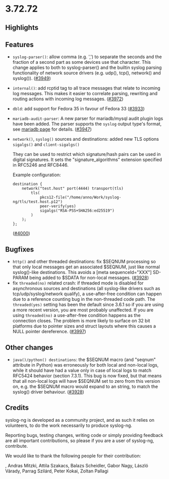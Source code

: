 3.72.72
=======

## Highlights

<Fill this block manually from the blocks below>

## Features

  * `syslog-parser()`: allow comma (e.g. ',') to separate the seconds and the fraction of a
    second part as some devices use that character. This change applies to both
    to syslog-parser() and the builtin syslog parsing functionality of network
    source drivers (e.g. udp(), tcp(), network() and syslog()).
    ([#3949](https://github.com/syslog-ng/syslog-ng/pull/3949))
  * `internal()`: add rcptid tag to all trace messages that relate to incoming
    log messages.  This makes it easier to correlate parsing, rewriting and
    routing actions with incoming log messages.
    ([#3972](https://github.com/syslog-ng/syslog-ng/pull/3972))
  * `dbld`: add support for Fedora 35 in favour of Fedora 33
    ([#3933](https://github.com/syslog-ng/syslog-ng/pull/3933))
  * `mariadb-audit-parser`: A new parser for mariadb/mysql audit plugin logs have been added. The parser supports the `syslog` output type's format, see [mariadb page](https://mariadb.com/kb/en/mariadb-audit-plugin) for details.
    ([#3947](https://github.com/syslog-ng/syslog-ng/pull/3947))
  * `network()`, `syslog()` sources and destinations: added new TLS options `sigalgs()` and `client-sigalgs()`

    They can be used to restrict which signature/hash pairs can be used in digital signatures.
    It sets the "signature_algorithms" extension specified in RFC5246 and RFC8446.

    Example configuration:

    ```
    destination {
        network("test.host" port(4444) transport(tls)
            tls(
                pkcs12-file("/home/anno/Work/syslog-ng/tls/test.host.p12")
                peer-verify(yes)
                sigalgs("RSA-PSS+SHA256:ed25519")
            )
        );
    };
    ```
    ([#4000](https://github.com/syslog-ng/syslog-ng/pull/4000))

## Bugfixes

  * `http()` and other threaded destinations: fix $SEQNUM processing so that
    only local messages get an associated $SEQNUM, just like normal
    syslog()-like destinations.  This avoids a [meta sequenceId="XXX"] SD-PARAM
    being added to $SDATA for non-local messages.
    ([#3928](https://github.com/syslog-ng/syslog-ng/pull/3928))
  * fix `threaded(no)` related crash: if threaded mode is disabled for
    asynchronous sources and destinations (all syslog-like drivers such as
    tcp/udp/syslog/network qualify), a use-after-free condition can happen due
    to a reference counting bug in the non-threaded code path.  The
    `threaded(yes)` setting has been the default since 3.6.1 so if you are using
    a more recent version, you are most probably unaffected.  If you are using
    `threaded(no)` a use-after-free condition happens as the connection closes.
    The problem is more likely to surface on 32 bit platforms due to pointer
    sizes and struct layouts where this causes a NULL pointer dereference.
    ([#3997](https://github.com/syslog-ng/syslog-ng/pull/3997))

## Other changes

  * `java()/python() destinations`: the $SEQNUM macro (and "seqnum" attribute in
    Python) was erroneously for both local and non-local logs, while it should
    have had a value only in case of local logs to match RFC5424 behavior
    (section 7.3.1).  This bug is now fixed, but that means that all non-local
    logs will have $SEQNUM set to zero from this version on, e.g.  the $SEQNUM
    macro would expand to an string, to match the syslog() driver behaviour.
    ([#3928](https://github.com/syslog-ng/syslog-ng/pull/3928))

## Credits

syslog-ng is developed as a community project, and as such it relies
on volunteers, to do the work necessarily to produce syslog-ng.

Reporting bugs, testing changes, writing code or simply providing
feedback are all important contributions, so please if you are a user
of syslog-ng, contribute.

We would like to thank the following people for their contribution:

, Andras Mitzki, Attila Szakacs, Balazs Scheidler, Gabor Nagy,
László Várady, Parrag Szilárd, Peter Kokai, Zoltan Pallagi

